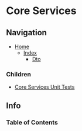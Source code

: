 # Core Services

## Navigation

* [Home](/README.md)
	* [Index](/docs/Index.md)
		* [Dto](/src/Dto/README.md)

### Children

* [Core Services Unit Tests](/src/DtoUnitTests/CoreServices/README.md)

## Info

### Table of Contents
